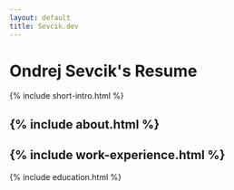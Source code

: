 ```yaml
---
layout: default
title: Sevcik.dev
---
```

# Ondrej Sevcik's Resume

<div id="hello-world-container"></div>

{% include short-intro.html %}

{% include about.html %}
---
{% include work-experience.html %}
--- 
{% include education.html %}